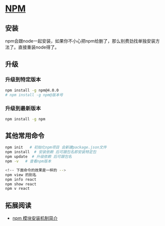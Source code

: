 # [NPM](https://www.npmjs.com/)

## 安装

npm会跟node一起安装，如果你不小心把npm给删了，那么别费劲找单独安装方法了。直接重装node得了。

## 升级

### 升级到特定版本

```bash
npm install -g npm@4.0.0
# npm install -g npm@版本号
```

### 升级到最新版本

```bash
npm install -g npm
```

## 其他常用命令

```bash
npm init   # 初始化npm项目 会新建package.json文件
npm install  # 安装依赖 后可跟包名即安装特定包
npm update  # 升级依赖 后可跟包名
npm -v   # 查看npm版本

<!-- 下面命令的效果是一样的 -->
npm view 的别名
npm info react
npm show react
npm v react
```

## 拓展阅读

* [npm 模块安装机制简介](http://www.ruanyifeng.com/blog/2016/01/npm-install.html)